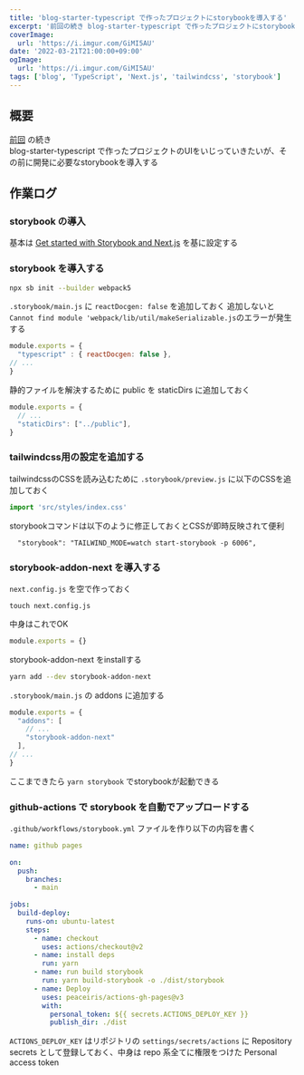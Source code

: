 ```yaml
---
title: 'blog-starter-typescript で作ったプロジェクトにstorybookを導入する'
excerpt: '前回の続き blog-starter-typescript で作ったプロジェクトにstorybookを導入する'
coverImage: 
  url: 'https://i.imgur.com/GiMI5AU'
date: '2022-03-21T21:00:00+09:00'
ogImage:
  url: 'https://i.imgur.com/GiMI5AU'
tags: ['blog', 'TypeScript', 'Next.js', 'tailwindcss', 'storybook']
---
```


## 概要

[前回](/posts/2022-03-21-1) の続き  
blog-starter-typescript で作ったプロジェクトのUIをいじっていきたいが、その前に開発に必要なstorybookを導入する

## 作業ログ

### storybook の導入

基本は [Get started with Storybook and Next.js](https://storybook.js.org/blog/get-started-with-storybook-and-next-js/) を基に設定する

### storybook を導入する
```bash
npx sb init --builder webpack5
```

`.storybook/main.js` に `reactDocgen: false` を追加しておく
追加しないと`Cannot find module 'webpack/lib/util/makeSerializable.js`のエラーが発生する

```javascript
module.exports = {  
  "typescript" : { reactDocgen: false },  
// ...
}
```

静的ファイルを解決するために public を staticDirs に追加しておく
```js
module.exports = {  
  // ...
  "staticDirs": ["../public"],
}
```

### tailwindcss用の設定を追加する

tailwindcssのCSSを読み込むために `.storybook/preview.js` に以下のCSSを追加しておく
```js
import 'src/styles/index.css'
```

storybookコマンドは以下のように修正しておくとCSSが即時反映されて便利
```
  "storybook": "TAILWIND_MODE=watch start-storybook -p 6006",
```


### storybook-addon-next を導入する

`next.config.js` を空で作っておく
```
touch next.config.js
```
中身はこれでOK
```js
module.exports = {}
```

storybook-addon-next をinstallする

```bash
yarn add --dev storybook-addon-next
```

`.storybook/main.js`  の addons に追加する
```js
module.exports = {  
  "addons": [  
    // ...
    "storybook-addon-next"  
  ],
// ...
}
```

ここまできたら `yarn storybook` でstorybookが起動できる

### github-actions で storybook を自動でアップロードする

`.github/workflows/storybook.yml` ファイルを作り以下の内容を書く

```yaml
name: github pages  
  
on:  
  push:  
    branches:  
      - main  
  
jobs:  
  build-deploy:  
    runs-on: ubuntu-latest  
    steps:  
      - name: checkout  
        uses: actions/checkout@v2  
      - name: install deps  
        run: yarn  
      - name: run build storybook  
        run: yarn build-storybook -o ./dist/storybook  
      - name: Deploy  
        uses: peaceiris/actions-gh-pages@v3  
        with:  
          personal_token: ${{ secrets.ACTIONS_DEPLOY_KEY }}  
          publish_dir: ./dist
```

`ACTIONS_DEPLOY_KEY` はリポジトリの `settings/secrets/actions` に Repository secrets として登録しておく、中身は repo 系全てに権限をつけた Personal access token 